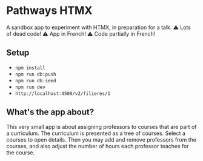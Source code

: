 # Pathways HTMX

A sandbox app to experiment with HTMX, in preparation for a talk. ⚠️ Lots of
dead code! ⚠️ App in French! ⚠️ Code partially in French!

## Setup

- `npm install`
- `npm run db:push`
- `npm run db:seed`
- `npm run dev`
- `http://localhost:4500/v2/filieres/1`

## What's the app about?

This very small app is about assigning professors to courses that are part of a
curriculum. The curriculum is presented as a tree of courses. Select a courses
to open details. Then you may add and remove professors from the courses, and
also adjust the number of hours each professor teaches for the course.
